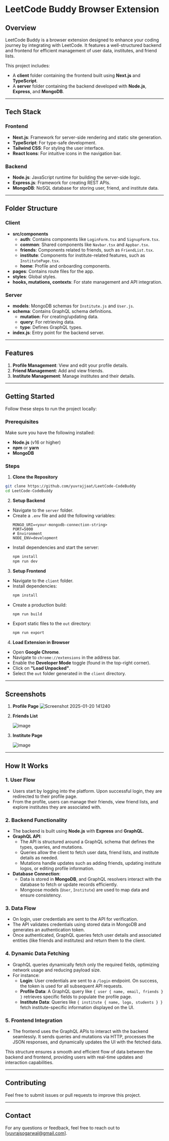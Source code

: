 # LeetCode Buddy Browser Extension

## Overview
LeetCode Buddy is a browser extension designed to enhance your coding journey by integrating with LeetCode. It features a well-structured backend and frontend for efficient management of user data, institutes, and friend lists.

This project includes:
- A **client** folder containing the frontend built using **Next.js** and **TypeScript**.
- A **server** folder containing the backend developed with **Node.js**, **Express**, and **MongoDB**.

---

## Tech Stack

### Frontend
- **Next.js**: Framework for server-side rendering and static site generation.
- **TypeScript**: For type-safe development.
- **Tailwind CSS**: For styling the user interface.
- **React Icons**: For intuitive icons in the navigation bar.

### Backend
- **Node.js**: JavaScript runtime for building the server-side logic.
- **Express.js**: Framework for creating REST APIs.
- **MongoDB**: NoSQL database for storing user, friend, and institute data.

---

## Folder Structure

### Client
- **src/components**
  - **auth**: Contains components like `LoginForm.tsx` and `SignupForm.tsx`.
  - **common**: Shared components like `Navbar.tsx` and `Appbar.tsx`.
  - **friends**: Components related to friends, such as `FriendList.tsx`.
  - **institute**: Components for institute-related features, such as `InstitutePage.tsx`.
  - **home**: Profile and onboarding components.
- **pages**: Contains route files for the app.
- **styles**: Global styles.
- **hooks, mutations, contexts**: For state management and API integration.

### Server
- **models**: MongoDB schemas for `Institute.js` and `User.js`.
- **schema**: Contains GraphQL schema definitions.
  - **mutation**: For creating/updating data.
  - **query**: For retrieving data.
  - **type**: Defines GraphQL types.
- **index.js**: Entry point for the backend server.

---

## Features

1. **Profile Management**: View and edit your profile details.
2. **Friend Management**: Add and view friends.
3. **Institute Management**: Manage institutes and their details.

---

## Getting Started

Follow these steps to run the project locally:

### Prerequisites
Make sure you have the following installed:
- **Node.js** (v16 or higher)
- **npm** or **yarn**
- **MongoDB**

### Steps

1. **Clone the Repository**
```bash
git clone https://github.com/yuvrajjaat/LeetCode-CodeBuddy
cd LeetCode-CodeBuddy
```

2. **Setup Backend**
- Navigate to the `server` folder.
- Create a `.env` file and add the following variables:
  ```env
  MONGO_URI=<your-mongodb-connection-string>
  PORT=5000
  # Environment
  NODE_ENV=development
  ```
- Install dependencies and start the server:
  ```bash
  npm install
  npm run dev
  ```

3. **Setup Frontend**
- Navigate to the `client` folder.
- Install dependencies:
  ```bash
  npm install
  ```
- Create a production build:
  ```bash
  npm run build
  ```
- Export static files to the `out` directory:
  ```bash
  npm run export
  ```

4. **Load Extension in Browser**
- Open **Google Chrome**.
- Navigate to `chrome://extensions` in the address bar.
- Enable the **Developer Mode** toggle (found in the top-right corner).
- Click on **"Load Unpacked"**.
- Select the `out` folder generated in the `client` directory.

---

## Screenshots

1. **Profile Page**
   ![Screenshot 2025-01-20 141240](https://github.com/user-attachments/assets/db51ae75-1c18-42c9-8499-81497d4fdc0d)


2. **Friends List**
   
   ![image](https://github.com/user-attachments/assets/c924417f-359c-41ea-833f-34ee09de39ad)


3. **Institute Page**
   
   ![image](https://github.com/user-attachments/assets/2bb00c06-7b83-4e53-98b0-2b48a445eb37)


---

## How It Works  

### 1. User Flow  
- Users start by logging into the platform. Upon successful login, they are redirected to their profile page.  
- From the profile, users can manage their friends, view friend lists, and explore institutes they are associated with.  

### 2. Backend Functionality  
- The backend is built using **Node.js** with **Express** and **GraphQL**.  
- **GraphQL API**:  
  - The API is structured around a GraphQL schema that defines the types, queries, and mutations.  
  - Queries allow the client to fetch user data, friend lists, and institute details as needed.  
  - Mutations handle updates such as adding friends, updating institute logos, or editing profile information.  
- **Database Connection**:  
  - Data is stored in **MongoDB**, and GraphQL resolvers interact with the database to fetch or update records efficiently.  
  - Mongoose models (`User`, `Institute`) are used to map data and ensure consistency.  

### 3. Data Flow  
- On login, user credentials are sent to the API for verification.  
- The API validates credentials using stored data in MongoDB and generates an authentication token.  
- Once authenticated, GraphQL queries fetch user details and associated entities (like friends and institutes) and return them to the client.  

### 4. Dynamic Data Fetching  
- GraphQL queries dynamically fetch only the required fields, optimizing network usage and reducing payload size.  
- For instance:  
  - **Login**: User credentials are sent to a `/login` endpoint. On success, the token is used for all subsequent API requests.  
  - **Profile Data**: A GraphQL query like `{ user { name, email, friends } }` retrieves specific fields to populate the profile page.  
  - **Institute Data**: Queries like `{ institute { name, logo, students } }` fetch institute-specific information displayed on the UI.  

### 5. Frontend Integration  
- The frontend uses the GraphQL APIs to interact with the backend seamlessly. It sends queries and mutations via HTTP, processes the JSON responses, and dynamically updates the UI with the fetched data.  

This structure ensures a smooth and efficient flow of data between the backend and frontend, providing users with real-time updates and interaction capabilities.

---

## Contributing
Feel free to submit issues or pull requests to improve this project.

---

## Contact
For any questions or feedback, feel free to reach out to [yuvrajsogarwal@gmail.com].

